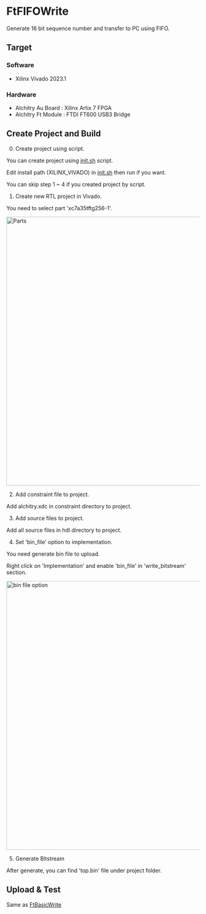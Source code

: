 # FtFIFOWrite

Generate 16 bit sequence number and transfer to PC using FIFO.

## Target
### Software

* Xilinx Vivado 2023.1

### Hardware

* Alchitry Au Board : Xilinx Artix 7 FPGA
* Alchitry Ft Module : FTDI FT600 USB3 Bridge

## Create Project and Build

0. Create project using script.

You can create project using [init.sh](script/init.sh) script.

Edit install path (XILINX_VIVADO) in [init.sh](script/init.sh) then run if you want.

You can skip step 1 ~ 4 if you created project by script.

1. Create new RTL project in Vivado.

You need to select part 'xc7a35tftg256-1'.

<img src='../docs/part.png' alt='Parts' width='700'/>

2. Add constraint file to project.

Add alchitry.xdc in constraint directory to project.

3. Add source files to project.

Add all source files in hdl directory to project.

4. Set 'bin_file' option to implementation.

You need generate bin file to upload.

Right click on 'Implementation' and enable 'bin_file' in 'write_bitstream' section.

<img src='../docs/imple.png' alt='bin file option' width='700'/>

5. Generate Bitstream

After generate, you can find 'top.bin' file under project folder.

## Upload & Test

Same as [FtBasicWrite](../FtBasicWrite/README.md#test)
